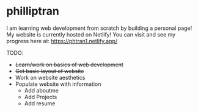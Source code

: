 # philliptran
 
I am learning web development from scratch by building a personal page!
<br>
My website is currently hosted on Netlify! You can visit and see my progress here at:
https://phtran1.netlify.app/

TODO:

- ~~Learn/work on basics of web development~~
- ~~Get basic layout of website~~
- Work on website aesthetics
- Populate website with information
  - Add aboutme
  - Add Projects
  - Add resume
  
 

